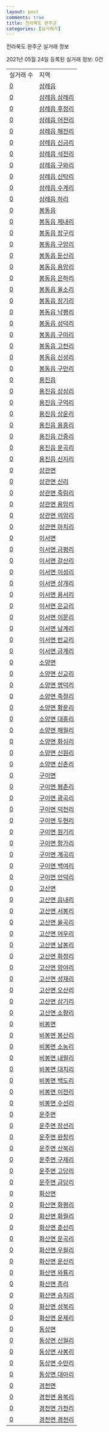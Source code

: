 ```yaml
---
layout: post
comments: true
title: 전라북도 완주군
categories: [실거래가]
---
```


전라북도 완주군 실거래 정보

2021년 05월 24일 등록된 실거래 정보: 0건


<table>
  <tr>
    <td>실거래 수</td>
    <td>지역</td>
  </tr>

  
  <tr>
    <td><a href="4571025000.html">0</a></td>
    <td><a href="4571025000.html">삼례읍</a></td>
  </tr>
    

  <tr>
    <td><a href="4571025021.html">0</a></td>
    <td><a href="4571025021.html">삼례읍 삼례리</a></td>
  </tr>
    

  <tr>
    <td><a href="4571025022.html">0</a></td>
    <td><a href="4571025022.html">삼례읍 후정리</a></td>
  </tr>
    

  <tr>
    <td><a href="4571025023.html">0</a></td>
    <td><a href="4571025023.html">삼례읍 어전리</a></td>
  </tr>
    

  <tr>
    <td><a href="4571025024.html">0</a></td>
    <td><a href="4571025024.html">삼례읍 해전리</a></td>
  </tr>
    

  <tr>
    <td><a href="4571025025.html">0</a></td>
    <td><a href="4571025025.html">삼례읍 신금리</a></td>
  </tr>
    

  <tr>
    <td><a href="4571025026.html">0</a></td>
    <td><a href="4571025026.html">삼례읍 석전리</a></td>
  </tr>
    

  <tr>
    <td><a href="4571025027.html">0</a></td>
    <td><a href="4571025027.html">삼례읍 구와리</a></td>
  </tr>
    

  <tr>
    <td><a href="4571025028.html">0</a></td>
    <td><a href="4571025028.html">삼례읍 신탁리</a></td>
  </tr>
    

  <tr>
    <td><a href="4571025029.html">0</a></td>
    <td><a href="4571025029.html">삼례읍 수계리</a></td>
  </tr>
    

  <tr>
    <td><a href="4571025030.html">0</a></td>
    <td><a href="4571025030.html">삼례읍 하리</a></td>
  </tr>
    

  <tr>
    <td><a href="4571025300.html">0</a></td>
    <td><a href="4571025300.html">봉동읍</a></td>
  </tr>
    

  <tr>
    <td><a href="4571025321.html">0</a></td>
    <td><a href="4571025321.html">봉동읍 제내리</a></td>
  </tr>
    

  <tr>
    <td><a href="4571025322.html">0</a></td>
    <td><a href="4571025322.html">봉동읍 장구리</a></td>
  </tr>
    

  <tr>
    <td><a href="4571025323.html">0</a></td>
    <td><a href="4571025323.html">봉동읍 구암리</a></td>
  </tr>
    

  <tr>
    <td><a href="4571025324.html">0</a></td>
    <td><a href="4571025324.html">봉동읍 둔산리</a></td>
  </tr>
    

  <tr>
    <td><a href="4571025325.html">0</a></td>
    <td><a href="4571025325.html">봉동읍 용암리</a></td>
  </tr>
    

  <tr>
    <td><a href="4571025326.html">0</a></td>
    <td><a href="4571025326.html">봉동읍 은하리</a></td>
  </tr>
    

  <tr>
    <td><a href="4571025327.html">0</a></td>
    <td><a href="4571025327.html">봉동읍 율소리</a></td>
  </tr>
    

  <tr>
    <td><a href="4571025328.html">0</a></td>
    <td><a href="4571025328.html">봉동읍 장기리</a></td>
  </tr>
    

  <tr>
    <td><a href="4571025329.html">0</a></td>
    <td><a href="4571025329.html">봉동읍 낙평리</a></td>
  </tr>
    

  <tr>
    <td><a href="4571025330.html">0</a></td>
    <td><a href="4571025330.html">봉동읍 성덕리</a></td>
  </tr>
    

  <tr>
    <td><a href="4571025331.html">0</a></td>
    <td><a href="4571025331.html">봉동읍 구미리</a></td>
  </tr>
    

  <tr>
    <td><a href="4571025332.html">0</a></td>
    <td><a href="4571025332.html">봉동읍 고천리</a></td>
  </tr>
    

  <tr>
    <td><a href="4571025333.html">0</a></td>
    <td><a href="4571025333.html">봉동읍 신성리</a></td>
  </tr>
    

  <tr>
    <td><a href="4571025334.html">0</a></td>
    <td><a href="4571025334.html">봉동읍 구만리</a></td>
  </tr>
    

  <tr>
    <td><a href="4571025600.html">0</a></td>
    <td><a href="4571025600.html">용진읍</a></td>
  </tr>
    

  <tr>
    <td><a href="4571025621.html">0</a></td>
    <td><a href="4571025621.html">용진읍 상삼리</a></td>
  </tr>
    

  <tr>
    <td><a href="4571025622.html">0</a></td>
    <td><a href="4571025622.html">용진읍 구억리</a></td>
  </tr>
    

  <tr>
    <td><a href="4571025623.html">0</a></td>
    <td><a href="4571025623.html">용진읍 상운리</a></td>
  </tr>
    

  <tr>
    <td><a href="4571025624.html">0</a></td>
    <td><a href="4571025624.html">용진읍 용흥리</a></td>
  </tr>
    

  <tr>
    <td><a href="4571025625.html">0</a></td>
    <td><a href="4571025625.html">용진읍 간중리</a></td>
  </tr>
    

  <tr>
    <td><a href="4571025626.html">0</a></td>
    <td><a href="4571025626.html">용진읍 운곡리</a></td>
  </tr>
    

  <tr>
    <td><a href="4571025627.html">0</a></td>
    <td><a href="4571025627.html">용진읍 신지리</a></td>
  </tr>
    

  <tr>
    <td><a href="4571032000.html">0</a></td>
    <td><a href="4571032000.html">상관면</a></td>
  </tr>
    

  <tr>
    <td><a href="4571032021.html">0</a></td>
    <td><a href="4571032021.html">상관면 신리</a></td>
  </tr>
    

  <tr>
    <td><a href="4571032022.html">0</a></td>
    <td><a href="4571032022.html">상관면 죽림리</a></td>
  </tr>
    

  <tr>
    <td><a href="4571032023.html">0</a></td>
    <td><a href="4571032023.html">상관면 용암리</a></td>
  </tr>
    

  <tr>
    <td><a href="4571032024.html">0</a></td>
    <td><a href="4571032024.html">상관면 의암리</a></td>
  </tr>
    

  <tr>
    <td><a href="4571032025.html">0</a></td>
    <td><a href="4571032025.html">상관면 마치리</a></td>
  </tr>
    

  <tr>
    <td><a href="4571033000.html">0</a></td>
    <td><a href="4571033000.html">이서면</a></td>
  </tr>
    

  <tr>
    <td><a href="4571033023.html">0</a></td>
    <td><a href="4571033023.html">이서면 금평리</a></td>
  </tr>
    

  <tr>
    <td><a href="4571033024.html">0</a></td>
    <td><a href="4571033024.html">이서면 갈산리</a></td>
  </tr>
    

  <tr>
    <td><a href="4571033025.html">0</a></td>
    <td><a href="4571033025.html">이서면 이성리</a></td>
  </tr>
    

  <tr>
    <td><a href="4571033026.html">0</a></td>
    <td><a href="4571033026.html">이서면 상개리</a></td>
  </tr>
    

  <tr>
    <td><a href="4571033027.html">0</a></td>
    <td><a href="4571033027.html">이서면 용서리</a></td>
  </tr>
    

  <tr>
    <td><a href="4571033028.html">0</a></td>
    <td><a href="4571033028.html">이서면 은교리</a></td>
  </tr>
    

  <tr>
    <td><a href="4571033029.html">0</a></td>
    <td><a href="4571033029.html">이서면 이문리</a></td>
  </tr>
    

  <tr>
    <td><a href="4571033030.html">0</a></td>
    <td><a href="4571033030.html">이서면 남계리</a></td>
  </tr>
    

  <tr>
    <td><a href="4571033031.html">0</a></td>
    <td><a href="4571033031.html">이서면 반교리</a></td>
  </tr>
    

  <tr>
    <td><a href="4571033032.html">0</a></td>
    <td><a href="4571033032.html">이서면 금계리</a></td>
  </tr>
    

  <tr>
    <td><a href="4571034000.html">0</a></td>
    <td><a href="4571034000.html">소양면</a></td>
  </tr>
    

  <tr>
    <td><a href="4571034021.html">0</a></td>
    <td><a href="4571034021.html">소양면 신교리</a></td>
  </tr>
    

  <tr>
    <td><a href="4571034022.html">0</a></td>
    <td><a href="4571034022.html">소양면 명덕리</a></td>
  </tr>
    

  <tr>
    <td><a href="4571034023.html">0</a></td>
    <td><a href="4571034023.html">소양면 죽절리</a></td>
  </tr>
    

  <tr>
    <td><a href="4571034024.html">0</a></td>
    <td><a href="4571034024.html">소양면 황운리</a></td>
  </tr>
    

  <tr>
    <td><a href="4571034025.html">0</a></td>
    <td><a href="4571034025.html">소양면 대흥리</a></td>
  </tr>
    

  <tr>
    <td><a href="4571034026.html">0</a></td>
    <td><a href="4571034026.html">소양면 해월리</a></td>
  </tr>
    

  <tr>
    <td><a href="4571034027.html">0</a></td>
    <td><a href="4571034027.html">소양면 화심리</a></td>
  </tr>
    

  <tr>
    <td><a href="4571034028.html">0</a></td>
    <td><a href="4571034028.html">소양면 신원리</a></td>
  </tr>
    

  <tr>
    <td><a href="4571034029.html">0</a></td>
    <td><a href="4571034029.html">소양면 신촌리</a></td>
  </tr>
    

  <tr>
    <td><a href="4571035000.html">0</a></td>
    <td><a href="4571035000.html">구이면</a></td>
  </tr>
    

  <tr>
    <td><a href="4571035021.html">0</a></td>
    <td><a href="4571035021.html">구이면 평촌리</a></td>
  </tr>
    

  <tr>
    <td><a href="4571035022.html">0</a></td>
    <td><a href="4571035022.html">구이면 광곡리</a></td>
  </tr>
    

  <tr>
    <td><a href="4571035023.html">0</a></td>
    <td><a href="4571035023.html">구이면 덕천리</a></td>
  </tr>
    

  <tr>
    <td><a href="4571035024.html">0</a></td>
    <td><a href="4571035024.html">구이면 두현리</a></td>
  </tr>
    

  <tr>
    <td><a href="4571035025.html">0</a></td>
    <td><a href="4571035025.html">구이면 원기리</a></td>
  </tr>
    

  <tr>
    <td><a href="4571035026.html">0</a></td>
    <td><a href="4571035026.html">구이면 항가리</a></td>
  </tr>
    

  <tr>
    <td><a href="4571035027.html">0</a></td>
    <td><a href="4571035027.html">구이면 계곡리</a></td>
  </tr>
    

  <tr>
    <td><a href="4571035028.html">0</a></td>
    <td><a href="4571035028.html">구이면 백여리</a></td>
  </tr>
    

  <tr>
    <td><a href="4571035029.html">0</a></td>
    <td><a href="4571035029.html">구이면 안덕리</a></td>
  </tr>
    

  <tr>
    <td><a href="4571036000.html">0</a></td>
    <td><a href="4571036000.html">고산면</a></td>
  </tr>
    

  <tr>
    <td><a href="4571036021.html">0</a></td>
    <td><a href="4571036021.html">고산면 읍내리</a></td>
  </tr>
    

  <tr>
    <td><a href="4571036022.html">0</a></td>
    <td><a href="4571036022.html">고산면 서봉리</a></td>
  </tr>
    

  <tr>
    <td><a href="4571036023.html">0</a></td>
    <td><a href="4571036023.html">고산면 율곡리</a></td>
  </tr>
    

  <tr>
    <td><a href="4571036024.html">0</a></td>
    <td><a href="4571036024.html">고산면 어우리</a></td>
  </tr>
    

  <tr>
    <td><a href="4571036025.html">0</a></td>
    <td><a href="4571036025.html">고산면 남봉리</a></td>
  </tr>
    

  <tr>
    <td><a href="4571036026.html">0</a></td>
    <td><a href="4571036026.html">고산면 화정리</a></td>
  </tr>
    

  <tr>
    <td><a href="4571036027.html">0</a></td>
    <td><a href="4571036027.html">고산면 양야리</a></td>
  </tr>
    

  <tr>
    <td><a href="4571036028.html">0</a></td>
    <td><a href="4571036028.html">고산면 성재리</a></td>
  </tr>
    

  <tr>
    <td><a href="4571036029.html">0</a></td>
    <td><a href="4571036029.html">고산면 오산리</a></td>
  </tr>
    

  <tr>
    <td><a href="4571036030.html">0</a></td>
    <td><a href="4571036030.html">고산면 삼기리</a></td>
  </tr>
    

  <tr>
    <td><a href="4571036031.html">0</a></td>
    <td><a href="4571036031.html">고산면 소향리</a></td>
  </tr>
    

  <tr>
    <td><a href="4571037000.html">0</a></td>
    <td><a href="4571037000.html">비봉면</a></td>
  </tr>
    

  <tr>
    <td><a href="4571037021.html">0</a></td>
    <td><a href="4571037021.html">비봉면 봉산리</a></td>
  </tr>
    

  <tr>
    <td><a href="4571037022.html">0</a></td>
    <td><a href="4571037022.html">비봉면 소농리</a></td>
  </tr>
    

  <tr>
    <td><a href="4571037023.html">0</a></td>
    <td><a href="4571037023.html">비봉면 내월리</a></td>
  </tr>
    

  <tr>
    <td><a href="4571037024.html">0</a></td>
    <td><a href="4571037024.html">비봉면 대치리</a></td>
  </tr>
    

  <tr>
    <td><a href="4571037025.html">0</a></td>
    <td><a href="4571037025.html">비봉면 백도리</a></td>
  </tr>
    

  <tr>
    <td><a href="4571037026.html">0</a></td>
    <td><a href="4571037026.html">비봉면 이전리</a></td>
  </tr>
    

  <tr>
    <td><a href="4571037027.html">0</a></td>
    <td><a href="4571037027.html">비봉면 수선리</a></td>
  </tr>
    

  <tr>
    <td><a href="4571038000.html">0</a></td>
    <td><a href="4571038000.html">운주면</a></td>
  </tr>
    

  <tr>
    <td><a href="4571038021.html">0</a></td>
    <td><a href="4571038021.html">운주면 장선리</a></td>
  </tr>
    

  <tr>
    <td><a href="4571038022.html">0</a></td>
    <td><a href="4571038022.html">운주면 완창리</a></td>
  </tr>
    

  <tr>
    <td><a href="4571038023.html">0</a></td>
    <td><a href="4571038023.html">운주면 산북리</a></td>
  </tr>
    

  <tr>
    <td><a href="4571038026.html">0</a></td>
    <td><a href="4571038026.html">운주면 구제리</a></td>
  </tr>
    

  <tr>
    <td><a href="4571038027.html">0</a></td>
    <td><a href="4571038027.html">운주면 고당리</a></td>
  </tr>
    

  <tr>
    <td><a href="4571038028.html">0</a></td>
    <td><a href="4571038028.html">운주면 금당리</a></td>
  </tr>
    

  <tr>
    <td><a href="4571039000.html">0</a></td>
    <td><a href="4571039000.html">화산면</a></td>
  </tr>
    

  <tr>
    <td><a href="4571039021.html">0</a></td>
    <td><a href="4571039021.html">화산면 화평리</a></td>
  </tr>
    

  <tr>
    <td><a href="4571039022.html">0</a></td>
    <td><a href="4571039022.html">화산면 화월리</a></td>
  </tr>
    

  <tr>
    <td><a href="4571039023.html">0</a></td>
    <td><a href="4571039023.html">화산면 춘산리</a></td>
  </tr>
    

  <tr>
    <td><a href="4571039024.html">0</a></td>
    <td><a href="4571039024.html">화산면 운곡리</a></td>
  </tr>
    

  <tr>
    <td><a href="4571039025.html">0</a></td>
    <td><a href="4571039025.html">화산면 우월리</a></td>
  </tr>
    

  <tr>
    <td><a href="4571039026.html">0</a></td>
    <td><a href="4571039026.html">화산면 운산리</a></td>
  </tr>
    

  <tr>
    <td><a href="4571039027.html">0</a></td>
    <td><a href="4571039027.html">화산면 와룡리</a></td>
  </tr>
    

  <tr>
    <td><a href="4571039028.html">0</a></td>
    <td><a href="4571039028.html">화산면 종리</a></td>
  </tr>
    

  <tr>
    <td><a href="4571039029.html">0</a></td>
    <td><a href="4571039029.html">화산면 승치리</a></td>
  </tr>
    

  <tr>
    <td><a href="4571039030.html">0</a></td>
    <td><a href="4571039030.html">화산면 성북리</a></td>
  </tr>
    

  <tr>
    <td><a href="4571039031.html">0</a></td>
    <td><a href="4571039031.html">화산면 운제리</a></td>
  </tr>
    

  <tr>
    <td><a href="4571040000.html">0</a></td>
    <td><a href="4571040000.html">동상면</a></td>
  </tr>
    

  <tr>
    <td><a href="4571040021.html">0</a></td>
    <td><a href="4571040021.html">동상면 신월리</a></td>
  </tr>
    

  <tr>
    <td><a href="4571040022.html">0</a></td>
    <td><a href="4571040022.html">동상면 사봉리</a></td>
  </tr>
    

  <tr>
    <td><a href="4571040023.html">0</a></td>
    <td><a href="4571040023.html">동상면 수만리</a></td>
  </tr>
    

  <tr>
    <td><a href="4571040024.html">0</a></td>
    <td><a href="4571040024.html">동상면 대아리</a></td>
  </tr>
    

  <tr>
    <td><a href="4571041000.html">0</a></td>
    <td><a href="4571041000.html">경천면</a></td>
  </tr>
    

  <tr>
    <td><a href="4571041021.html">0</a></td>
    <td><a href="4571041021.html">경천면 용복리</a></td>
  </tr>
    

  <tr>
    <td><a href="4571041022.html">0</a></td>
    <td><a href="4571041022.html">경천면 가천리</a></td>
  </tr>
    

  <tr>
    <td><a href="4571041023.html">0</a></td>
    <td><a href="4571041023.html">경천면 경천리</a></td>
  </tr>
    


</table>
    